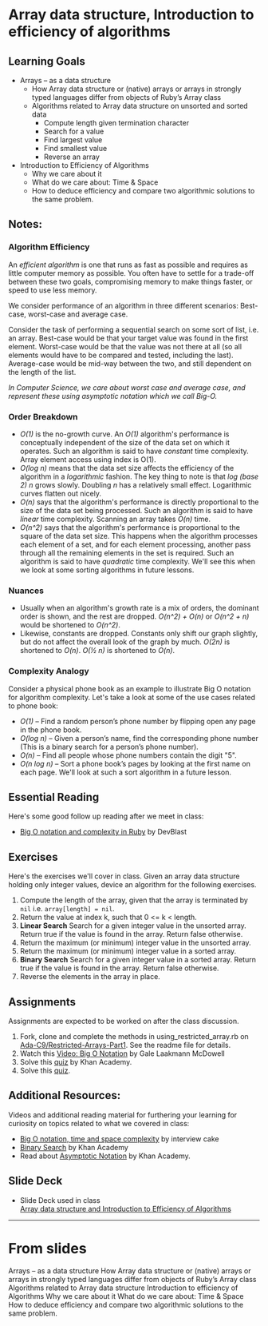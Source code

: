 # Array data structure, Introduction to efficiency of algorithms
## Learning Goals
+ Arrays – as a data structure
  + How Array data structure or (native) arrays or arrays in strongly typed languages differ from objects of Ruby’s Array class
  + Algorithms related to Array data structure on unsorted and sorted data
    + Compute length given termination character
    + Search for a value
    + Find largest value
    + Find smallest value
    + Reverse an array
+ Introduction to Efficiency of Algorithms
  + Why we care about it
  + What do we care about: Time & Space
  + How to deduce efficiency and compare two algorithmic solutions to the same problem.

## Notes:
### Algorithm Efficiency
An _efficient algorithm_ is one that runs as fast as possible and requires as little computer memory as possible. You often have to settle for a trade-off between these two goals, compromising memory to make things faster, or speed to use less memory.

We consider performance of an algorithm in three different scenarios: Best-case, worst-case and average case.

Consider the task of performing a sequential search on some sort of list, i.e. an array. Best-case would be that your target value was found in the first element. Worst-case would be that the value was not there at all (so all elements would have to be compared and tested, including the last). Average-case would be mid-way between the two, and still dependent on the length of the list.

*In Computer Science, we care about worst case and average case, and represent these using asymptotic notation which we call Big-O.*

### Order Breakdown
- *O(1)* is the no-growth curve. An *O(1)* algorithm's performance is conceptually independent of the size of the data set on which it operates. Such an algorithm is said to have *constant* time complexity. Array element access using index is O(1).
- *O(log n)* means that the data set size affects the efficiency of the algorithm in a *logarithmic* fashion. The key thing to note is that *log (base 2) n* grows slowly. Doubling *n* has a relatively small effect. Logarithmic curves flatten out nicely.
- *O(n)* says that the algorithm's performance is directly proportional to the size of the data set being processed. Such an algorithm is said to have *linear* time complexity. Scanning an array takes *O(n)* time.
- *O(n^2)* says that the algorithm's performance is proportional to the square of the data set size. This happens when the algorithm processes each element of a set, and for each element processing, another pass through all the remaining elements in the set is required. Such an algorithm is said to have *quadratic* time complexity. We'll see this when we look at some sorting algorithms in future lessons.

### Nuances
- Usually when an algorithm's growth rate is a mix of orders, the dominant order is shown, and the rest are dropped. *O(n^2) + O(n)* or *O(n^2 + n)* would be shortened to *O(n^2)*.
- Likewise, constants are dropped. Constants only shift our graph slightly, but do not affect the overall look of the graph by much. *O(2n)* is shortened to *O(n)*. *O(1⁄2 n)* is shortened to *O(n)*.

### Complexity Analogy
Consider a physical phone book as an example to illustrate Big O notation for algorithm complexity. Let's take a look at some of the use cases related to phone book:
- *O(1)* – Find a random person’s phone number by flipping open any page in the phone book.
- *O(log n)* – Given a person’s name, find the corresponding phone number (This is a binary search for a person’s phone number).
- *O(n)* – Find all people whose phone numbers contain the digit "5".
- *O(n log n)* – Sort a phone book’s pages by looking at the first name on each page. We'll look at such a sort algorithm in a future lesson.

## Essential Reading
Here's some good follow up reading after we meet in class:
  + [Big O notation and complexity in Ruby](https://devblast.com/b/big-o-notation-complexity-ruby) by DevBlast

## Exercises
Here's the exercises we'll cover in class.
Given an array data structure holding only integer values, device an algorithm for the following exercises.
1. Compute the length of the array, given that the array is terminated by `nil` i.e. `array[length] = nil`.
2. Return the value at index k, such that 0 <= k < length.
3. <strong>Linear Search</strong> Search for a given integer value in the unsorted array. Return true if the value is found in the array. Return false otherwise.
4. Return the maximum (or minimum) integer value in the unsorted array.
5. Return the maximum (or minimum) integer value in a sorted array.
6. <strong>Binary Search</strong> Search for a given integer value in a sorted array. Return true if the value is found in the array. Return false otherwise.
7. Reverse the elements in the array in place.

## Assignments
Assignments are expected to be worked on after the class discussion.
1. Fork, clone and complete the methods in using_restricted_array.rb on [Ada-C9/Restricted-Arrays-Part1](https://github.com/Ada-C9/Restricted-Arrays-Part1). See the readme file for details.
2. Watch this [Video: Big O Notation](https://www.youtube.com/watch?v=v4cd1O4zkGw) by Gale Laakmann McDowell
3. Solve this [quiz](https://www.khanacademy.org/computing/computer-science/algorithms/asymptotic-notation/e/quiz--comparing-function-growth) by Khan Academy.
4. Solve this [quiz](https://github.com/Ada-Developers-Academy/textbook-curriculum/blob/master/04-cs-fundamentals/classroom/time%20complexity/time_complexity_quiz.md).

## Additional Resources:
Videos and additional reading material for furthering your learning for curiosity on topics related to what we covered in class:
   + [Big O notation, time and space complexity](https://www.interviewcake.com/article/python/big-o-notation-time-and-space-complexity?) by interview cake
   + [Binary Search](https://www.khanacademy.org/computing/computer-science/algorithms#binary-search) by Khan Academy
   + Read about [Asymptotic Notation](https://www.khanacademy.org/computing/computer-science/algorithms#asymptotic-notation) by Khan Academy.

## Slide Deck
+ Slide Deck used in class</br>
<span xmlns:dct="http://purl.org/dc/terms/" property="dct:title"><a href="https://drive.google.com/file/d/0B__DV26QHsH4eHJqTWttLUdNZk0/view?usp=sharing">Array data structure and Introduction to Efficiency of Algorithms</a>

<hr />

# From slides

Arrays – as a data structure
How Array data structure or (native) arrays or arrays in strongly typed languages differ from objects of Ruby’s Array class
Algorithms related to Array data structure
Introduction to efficiency of Algorithms
Why we care about it
What do we care about: Time & Space
How to deduce efficiency and compare two algorithmic solutions to the same problem.

# 
